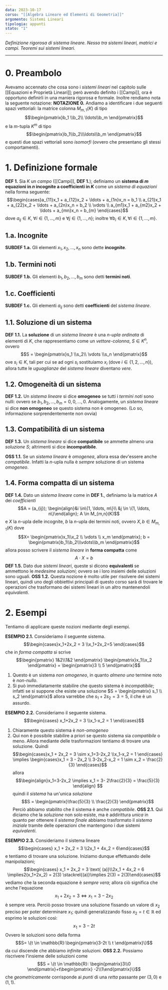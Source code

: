```yaml
---
data: 2023-10-17
corso: "[[Algebra Lineare ed Elementi di Geometria]]"
argomento: Sistemi Lineari
tipologia: appunti
stato: "1"
---
```

*Definizione rigorosa di sistema lineare. Nesso tra sistemi lineari, matrici e campi. Teoremi sui sistemi lineari.*
- - -
# 0. Preambolo
Avevamo accennato che cosa sono i *sistemi lineari* nel capitolo sulle [[Equazioni e Proprietà Lineari]]; però avendo definito i [[Campi]], ora è opportuno definirli in una maniera rigorosa e formale. Inoltre rendiamo nota la seguente notazione:
**NOTAZIONE 0.** Andiamo a identificare i due seguenti spazi vettoriali: la matrice colonna $M_{m,1}(K)$ di tipo $$\begin{pmatrix}b_1 \\b_2\\ \ldots\\b_m \end{pmatrix}$$e la $m$-tupla $K^{m}$ di tipo $$\begin{pmatrix}b_1\\b_2\\\ldots\\b_m \end{pmatrix}$$e questi due spazi vettoriali sono *isomorfi* (ovvero che presentano gli stessi comportamenti). 
# 1. Definizione formale
**DEF 1.** Sia $K$ un *campo* ([[Campi]], **DEF 1.**); definiamo un **sistema di $m$ equazioni in $n$ incognite a coefficienti in $K$** come un *sistema di equazioni* nella forma seguente: $$\begin{cases}a_{11}x_1 + a_{12}x_2 + \ldots + a_{1n}x_n = b_1 \\ a_{21}x_1 + a_{22}x_2 + \ldots + a_{2n}x_n = b_2 \\ \vdots \\ a_{m1}x_1 + a_{m2}x_2 + \ldots + a_{mn}x_n = b_{m} \end{cases}$$dove $a_{ij} \in K$, $\forall i \in \{1, \ldots, m\}$ e $\forall j \in \{1, \ldots, n\}$; inoltre $\forall b_{i} \in K, \forall i \in \{1, \ldots, m\}$.
## 1.a. Incognite
**SUBDEF 1.a.** Gli elementi $x_1, x_2, \ldots, x_n$ sono dette **incognite**.
## 1.b. Termini noti
**SUBDEF 1.b.** Gli elementi $b_1, b_2, \ldots, b_m$ sono detti **termini noti**.
## 1.c. Coefficienti
**SUBDEF 1.c.** Gli elementi $a_{ij}$ sono detti **coefficienti** del *sistema lineare*.

## 1.1. Soluzione di un sistema
**DEF 1.1.** La **soluzione** di un *sistema lineare* è una *$n$-upla ordinata* di elementi di $K$, che rappresentiamo come un *vettore-colonna*, $S \in K^{n}$, ovvero $$S = \begin{pmatrix}s_1 \\s_2\\ \vdots \\s_n \end{pmatrix}$$ove $s_i \in K$, tali per cui se ad ogni $s_i$ sostituiamo $x_i$ (dove $i \in \{1, 2, \ldots, n\}$), allora tutte le *uguaglianze* del *sistema lineare* diventano *vere*.

## 1.2. Omogeneità di un sistema
**DEF 1.2.** Un *sistema lineare* si dice **omogeneo** se tutti i *termini noti* sono nulli: ovvero se $b_1, b_2, \ldots, b_m = 0,0,\ldots,0$.
Analogamente, un *sistema lineare* si dice **non omogeneo** se questo sistema non è omogeneo. (Lo so, informazione sorprendentemente non ovvia)

## 1.3. Compatibilità di un sistema
**DEF 1.3.** Un *sistema lineare* si dice **compatibile** se ammette almeno una *soluzione* $S$; altrimenti si dice **incompatibile**.

**OSS 1.1.** Se un *sistema lineare* è *omogenea*, allora essa dev'essere anche *compatibile*. Infatti la $n$-upla nulla è *sempre* soluzione di un sistema *omogeneo*.

## 1.4. Forma compatta di un sistema
**DEF 1.4.** Dato un *sistema lineare* come in **DEF 1.**, definiamo la la matrice $A$ dei *coefficienti* $$A = (a_{ij}); \begin{align}&i \in\{1, \ldots, m\}\\ &j \in \{1, \ldots, n\}\end{align}; A \in M_{m,n}(K)$$e $X$ la $n$-upla delle incognite, $b$ la $n$-upla dei termini noti, ovvero $X, b \in M_{m,1}(K)$ dove $$X= \begin{pmatrix}x_1\\x_2 \\ \vdots \\ x_m \end{pmatrix}; b = \begin{pmatrix}b_1\\b_2\\\vdots\\b_m \end{pmatrix}$$allora posso scrivere il *sistema lineare* in **forma compatta** come $$A \cdot X = b$$
**DEF 1.5.** Dato due *sistemi lineari*, queste si dicono **equivalenti** se ammettono le *medesime soluzioni*; ovvero se i loro insiemi delle soluzioni sono uguali.
**OSS 1.2.** Questa nozione è molto utile per risolvere dei sistemi lineari, quindi uno degli obbiettivi principali di questo corso sarà di trovare le operazioni che trasformano dei sistemi lineari in un altro mantenendoli *equivalenti*.
# 2. Esempi
Tentiamo di applicare queste nozioni mediante degli esempi.

**ESEMPIO 2.1.** Consideriamo il seguente sistema. $$\begin{cases}x_1+2x_2 = 3 \\x_1+2x_2=5 \end{cases}$$che in *forma compatta* si scrive $$\begin{pmatrix} 1&2\\1&2 \end{pmatrix} \begin{pmatrix}x_1\\x_2 \end{pmatrix} = \begin{pmatrix}3 \\ 5 \end{pmatrix}$$
1. Questo è un sistema *non omogeneo*, in quanto *almeno uno* termine noto è *non-nullo*.
2. Si può immediatamente stabilire che questo sistema è *incompatibile*; infatti se si suppone che esiste una soluzione $S = \begin{pmatrix} s_1 \\ s_2 \end{pmatrix}$ allora varrebbe che $s_1 + 2s_2 = 3 = 5$, il che è un assurdo.

**ESEMPIO 2.2.** Consideriamo il seguente sistema.
$$\begin{cases} x_1+2x_2 = 3 \\x_1-x_2 = 1 \end{cases}$$
1. Chiaramente questo sistema è *non-omogeneo*
2. Qui non è possibile stabilire a priori se questo sistema sia *compatibile* o meno. Allora mediante delle trasformazioni tentiamo di trovare una soluzione.
   Quindi $$\begin{cases}x_1 + 2x_2 = 3 \sim x_1=3-2x_2 \\x_1-x_2 = 1 \end{cases} \implies \begin{cases}x_1 = 3 - 2x_2 \\ 3-2x_2-x_2 = 1 \sim x_2 = \frac{2}{3} \end{cases}$$allora $$\begin{align}x_1=3-2x_2 \implies x_1 = 3- 2\frac{2}{3} = \frac{5}{3} \end{align} $$quindi il *sistema* ha un'unica *soluzione* $$S = \begin{pmatrix}\frac{5}{3} \\ \frac{2}{3} \end{pmatrix}$$Perciò abbiamo stabilito che il sistema è anche *compatibile*.
**OSS 2.1.** Qui diciamo che la *soluzione* non solo esiste, ma è addirittura *unica* in quanto per ottenere il *sistema finale* abbiamo trasformato il *sistema iniziale* tramite delle operazioni che mantengono i due sistemi *equivalenti*.

**ESEMPIO 2.3.** Consideriamo il sistema lineare $$\begin{cases} x_1 + 2x_2 = 3 \\2x_1 + 4x_2 = 6\end{cases}$$
e tentiamo di trovare una soluzione. Iniziamo dunque effettuando delle manipolazioni; $$\begin{cases} x_1 + 2x_2 = 3 \text{ (a)}\\2x_1 + 4x_2 = 6 \implies2(x_1+2x_2) = 2(3) \stackrel{(a)}\implies 2(3) = 2(3)\end{cases}$$vediamo che la seconda equazione è *sempre vera*; allora ciò significa che anche l'equazione $$x_1+2x_2=3 \iff x_1=3-2x_2$$è sempre vera. 
Perciò posso trovare una soluzione fissando un valore di $x_2$ preciso per poter determinare $x_1$; quindi generalizzando fisso $x_2 = t \in \mathbb{R}$ ed esprimo le soluzioni così: $$x_1 = 3-2t$$
Ovvero le soluzioni sono della forma $$S= \{t \in \mathbb{R}:\begin{pmatrix}3-2t \\ t \end{pmatrix}\}$$da cui discende che abbiamo *infinite* soluzioni. 
**OSS 2.2.** Possiamo riscrivere l'insieme delle soluzioni come $$S = \{t \in \mathbb{R}: \begin{pmatrix}3\\0 \end{pmatrix}+t\begin{pmatrix} -2\\1\end{pmatrix}\}$$che *geometricamente* corrisponde ai *punti* di una *retta* passante per $(3,0)$ e $(1,1)$.
